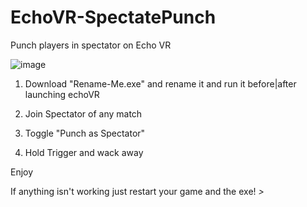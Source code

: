 # EchoVR-SpectatePunch
Punch players in spectator on Echo VR

![image](https://user-images.githubusercontent.com/111094902/184279766-a600ec2a-7ce1-48bc-877f-fdf7f22c0407.png)

1) Download "Rename-Me.exe" and rename it and run it before|after launching echoVR

2) Join Spectator of any match

3) Toggle "Punch as Spectator"

4) Hold Trigger and wack away

Enjoy

If anything isn't working just restart your game and the exe!
_>_
